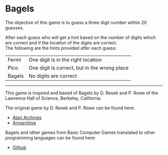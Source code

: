 # Bagels

The objective of this game is to guess a three digit number within 20 guesses.

After each guess who will get a hint based on the number of digits which are correct and if the location of the digits are correct. <br/> The following are the hints provided after each guess:

|          |                                            |
|----------|--------------------------------------------|
|Fermi |One digit is in the right location          |
|Pico  |One digit is correct, but in the wrong place|
|Bagels|No digits are correct                       |

---

This game is inspired and based of Bagels by D. Resek and P. Rowe of the Lawrence Hall of Science, Berkeley, California.

The original game by D. Resek and P. Rowe can be found here:

- [Atari Archives](https://www.atariarchives.org/basicgames/showpage.php?page=9)
- [Annarchive](https://annarchive.com/files/Basic_Computer_Games_Microcomputer_Edition.pdf#page=21)

Bagels and other games from Basic Computer Games translated to other programming languages can be found here:

- [Github](https://github.com/coding-horror/basic-computer-games/tree/main/05_Bagels)

